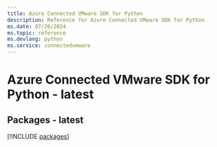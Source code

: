 ```yaml
---
title: Azure Connected VMware SDK for Python
description: Reference for Azure Connected VMware SDK for Python
ms.date: 07/26/2024
ms.topic: reference
ms.devlang: python
ms.service: connectedvmware
---
```

# Azure Connected VMware SDK for Python - latest
## Packages - latest
[!INCLUDE [packages](connected-vmware-index.md)]